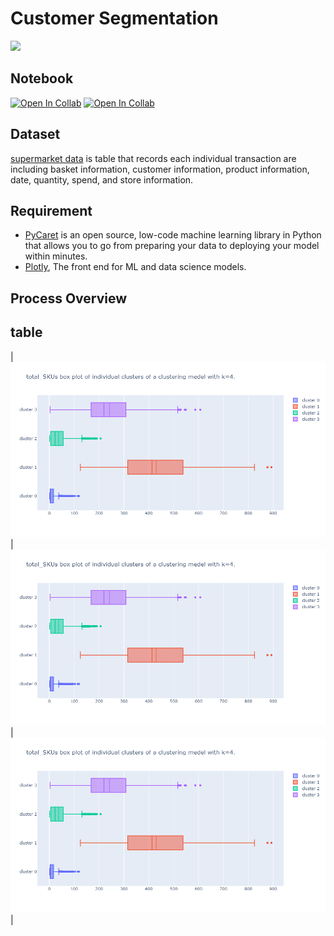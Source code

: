 # Customer Segmentation
[![](https://img.shields.io/badge/-Python-yellow)](https://www.python.org/)

## Notebook
[![Open In Collab](https://colab.research.google.com/assets/colab-badge.svg)](https://colab.research.google.com/github/NittyNice/BADS7105-CRM-Analytics/blob/main/Assignment-2_Customer%20segmentation/Customer_segmentation.ipynb) 
[![Open In Collab](https://colab.research.google.com/assets/colab-badge.svg)](https://colab.research.google.com/github/NittyNice/BADS7105-CRM-Analytics/blob/main/Assignment-2_Customer%20segmentation/Customer_segmentation_lighten.ipynb) 

## Dataset
[supermarket data](https://github.com/NittyNice/BADS7105-CRM-Analytics/blob/main/data/Supermarket%20Data.csv) is table that records each individual transaction are including basket information, customer information, product information, date, quantity, spend, and store information.  

## Requirement
- [PyCaret](https://pycaret.org/) is an open source, low-code machine learning library in Python that allows you to go from preparing your data to deploying your model within minutes.
- [Plotly](https://plotly.com/), The front end for ML and data science models.

## Process Overview

## table

|![](./img/manytime_kmean_k4_boxplot_total_SKUs.png)|![](./img/manytime_kmean_k4_boxplot_total_SKUs.png)|![](./img/manytime_kmean_k4_boxplot_total_SKUs.png)|


